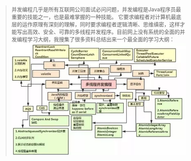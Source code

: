 > 并发编程几乎是所有互联网公司面试必问问题，并发编程是Java程序员最重要的技能之一，也是最难掌握的一种技能。
它要求编程者对计算机最底层的运作原理有深刻的理解，同时要求编程者逻辑清晰、思维缜密，这样才能写出高效、安全、可靠的多线程并发程序。目前网上没有系统的全面的并发编程学习大纲，我搜集了很多资料总结出来一个最全面的学习大纲：
![image](https://github.com/marionlxy/material/blob/278fd63f27ded230f22bfe62fef27c8a138732d0/java%E7%B3%BB%E5%88%97/java%E5%B9%B6%E5%8F%91%E7%BC%96%E7%A8%8B/image/%E5%BE%AE%E4%BF%A1%E5%9B%BE%E7%89%87_20180605100108.jpg)